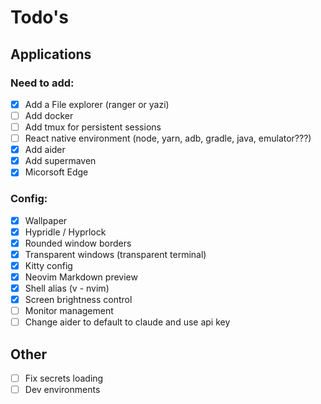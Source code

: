 # Todo's

## Applications

### Need to add:

- [x] Add a File explorer (ranger or yazi)
- [ ] Add docker
- [ ] Add tmux for persistent sessions
- [ ] React native environment (node, yarn, adb, gradle, java, emulator???)
- [x] Add aider
- [x] Add supermaven
- [x] Micorsoft Edge

### Config:

- [x] Wallpaper
- [x] Hypridle / Hyprlock
- [x] Rounded window borders
- [x] Transparent windows (transparent terminal)
- [x] Kitty config
- [x] Neovim Markdown preview
- [x] Shell alias (v - nvim)
- [x] Screen brightness control
- [ ] Monitor management
- [ ] Change aider to default to claude and use api key

## Other

- [ ] Fix secrets loading
- [ ] Dev environments

<!---->
<!-- - [ ] check bluetooth config -->
<!-- - [ ] Add menu for nm-tui (rofi) -->
<!-- - [ ] Add menu for audio (rofi) -->
